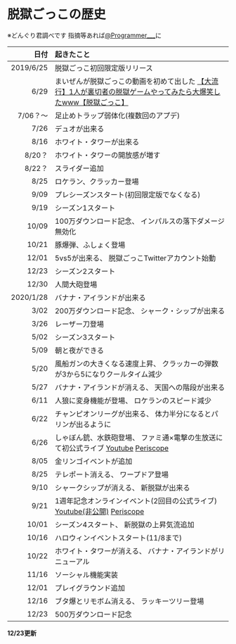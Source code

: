 # 脱獄ごっこの歴史
※どんぐり君調べです
指摘等あれば[@Programmer___](https://twitter.com/programmer___)に

|日付|起きたこと|
|-:|:-|
|2019/6/25|脱獄ごっこ初回限定版リリース|
|6/29|まいぜんが脱獄ごっこの動画を初めて出した  [【大流行】1人が裏切者の脱獄ゲームやってみたら大爆笑したwww【脱獄ごっこ】](https://youtu.be/saFjJdHB0-g)|
|7/06？〜|足止めトラップ弱体化(複数回のアプデ)|
|7/26|デュオが出来る|
|8/16|ホワイト・タワーが出来る|
|8/20？|ホワイト・タワーの開放感が増す|
|8/22？|スライダー追加|
|8/25|ロケラン、クラッカー登場|
|9/09|プレシーズンスタート(初回限定版でなくなる)|
|9/19|シーズン1スタート|
|10/09|100万ダウンロード記念、  インパルスの落下ダメージ無効化|
|10/21|豚爆弾、ふしょく登場|
|12/01|5vs5が出来る、  脱獄ごっこTwitterアカウント始動|
|12/23|シーズン2スタート|
|12/30|人間大砲登場|
|2020/1/28|バナナ・アイランドが出来る|
|3/02|200万ダウンロード記念、  シャーク・シップが出来る|
|3/26|レーザー刀登場|
|5/02|シーズン3スタート|
|5/09|朝と夜ができる|
|5/20|風船ガンの大きくなる速度上昇、  クラッカーの弾数が3から5になりクールタイム減少|
|5/27|バナナ・アイランドが消える、  天国への階段が出来る|
|6/11|人狼に変身機能が登場、  ロケランのスピード減少|
|6/22|チャンピオンリーグが出来る、  体力半分になるとパリンが出るように|
|6/26|しゃぼん銃、水鉄砲登場、  ファミ通×電撃の生放送にて初公式ライブ [Youtube](https://youtu.be/YwuMpO7RE5A) [Periscope](https://www.pscp.tv/w/cq8LDjF6dkVOWEp5Wm13S2V8MU1uR25kVnZ3T054TysX6GHO7prF9vAgMsf9Z8ku-FBdtqf2k_N7KnnkkQ_9?t=4s)|
|8/05|金リンゴイベントが追加|
|8/25|テレポート消える、  ワープドア登場|
|9/10|シャークシップが消える、  新脱獄が出来る|
|9/21|1週年記念オンラインイベント(2回目の公式ライブ) [Youtube(非公開)](https://youtu.be/H3GTvzlUJsE) [Periscope](https://www.pscp.tv/w/cq8NlDF6dkVOWEp5Wm13S2V8MXluSk9xUlptV1ZLUrbnNFFd7woe91akVF9fGvEWWO22xOYWOIo1aSl5RifK?t=6s)|
|10/01|シーズン4スタート、  新脱獄の上昇気流追加|
|10/16|ハロウィンイベントスタート(11/8まで)|
|10/22|ホワイト・タワーが消える、  バナナ・アイランドがリニューアル|
|11/16|ソーシャル機能実装|
|12/01|プレイグラウンド追加|
|12/16|ブタ爆とリモボム消える、  ラッキーツリー登場|
|12/23|500万ダウンロード記念|

__12/23更新__
